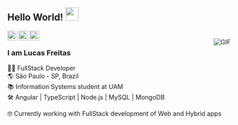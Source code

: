 ## Hello World! <img src="https://raw.githubusercontent.com/iampavangandhi/iampavangandhi/master/gifs/Hi.gif" width="30px"></h2>

<a href="https://www.linkedin.com/in/lucas-r-freitas/">
  <img align="left" alt="Lucas' Linkdein" width="22px" src="https://cdn.jsdelivr.net/npm/simple-icons@v3/icons/linkedin.svg" />
</a>
<a href="https://github.com/molusca">
  <img align="left" alt="Lucas' Github" width="22px" src="https://cdn.jsdelivr.net/npm/simple-icons@v3/icons/github.svg" />
</a>
<a href="https://t.me/moLusca">
  <img align="left" alt="Lucas' Telegram" width="22px" src="https://cdn.jsdelivr.net/npm/simple-icons@v3/icons/telegram.svg" />
</a>
<br />
<img align="right" alt="GIF" src="https://media.giphy.com/media/13HgwGsXF0aiGY/giphy.gif" />

### I am Lucas Freitas
👨‍💻 FullStack Developer  
🌎 São Paulo - SP, Brazil  
📚 Information Systems student at UAM  
🛠 Angular | TypeScript | Node.js | MySQL | MongoDB  
  

🤓 Currently working with FullStack development of Web and Hybrid apps   
